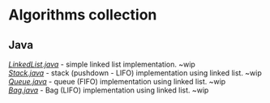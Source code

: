 # Algorithms collection

## Java

[*LinkedList.java*](./java/LinkedList.java) - simple linked list implementation. ~wip  
[*Stack.java*](./java/Stack.java) - stack (pushdown - LIFO) implementation using linked list. ~wip  
[*Queue.java*](./java/Queue.java) - queue (FIFO) implementation using linked list. ~wip  
[*Bag.java*](./java/Bag.java) - Bag (LIFO) implementation using linked list. ~wip  
